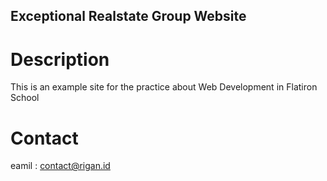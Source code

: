 Exceptional Realstate Group Website
---

# Description

This is an example site for the practice about Web Development in Flatiron School


# Contact

eamil : contact@rigan.id